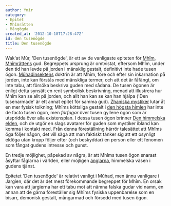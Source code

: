 ```yaml
---
author: Ymir
category:
- Epitet
- Mhîmrätten
- Mångögda
created_at: '2012-10-18T17:28:47Z'
id: den tusenögde
title: Den tusenögde
---
```

Wak'at Mûr, 'Den tusenögde', är ett av de vanligaste epiteten för [Mhîm], [Mhîmrättens] gud. Begreppets ursprung är omtvistat, eftersom Mhîm, under den tid han levde på jorden i mänsklig gestalt, definitivt inte hade tusen ögon. [Mûhadinsektens] doktrin är att Mhîm, före och efter sin inkarnation på jorden, inte kan förstås med mänskliga termer, och att det är fåfängt, om inte tabu, att försöka beskriva guden med sådana. De tusen ögonen är enligt detta synsätt en rent symbolisk beskrivning, menad att illustrera hur Mhîm kan se allt på jorden, och allt han kan se kan han hjälpa ('Den tusenarmade' är ett annat epitet för samma gud). [Zhaniska mystiker] lutar åt en mer fysisk tolkning; Mhîms köttsliga gestalt i [den högsta himlen] har inte de facto tusen ögon, men *förfogar* över tusen gyllene ögon som är utspridda över alla existensplan. I dessa tusen ögon brinner [Den himmelska elden], och de utgör en slags avatarer för guden som mystiker ibland kan komma i kontakt med. Från denna föreställning härrör talesättet att Mhîms öga följer någon, det vill säga att man faktiskt tänker sig att ett osynligt eldöga utan kropp följer efter (och beskyddar) en person eller ett fenomen som fångat gudens intresse och gunst.

En tredje möjlighet, påpekad av några, är att Mhîms tusen ögon snarast åsyftar fåglarna i världen, eller möjligen [änglarna], himmelska väsen i gudens tjänst.

Epitetet 'Den tusenögde' är relativt vanligt i Mûhad, men ännu vanligare i Jargien, där det är det mest förekommande begreppet för Mhîm. En orsak kan vara att jargierna har ett tabu mot att nämna falska gudar vid namn, en annan att de gärna föreställer sig Mhîms fysiska uppenbarelse som en bisarr, demonisk gestalt, mångarmad och försedd med tusen ögon.

  [Mhîm]: Mhîm
  [Mhîmrättens]: Mhîmrätten
  [Mûhadinsektens]: Mûhadinerna
  [Zhaniska mystiker]: Zhanisk_mystik
  [den högsta himlen]: Jahya
  [Den himmelska elden]: Den_himmelska_elden
  [änglarna]: Ikhâm